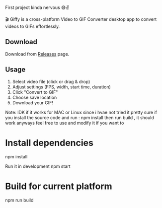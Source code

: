 First project kinda nervous 😅✌️
 
🎬 Giffy is a cross-platform  Video to GIF Converter desktop app to convert videos to GIFs effortlessly.

## Download

Download from [Releases](https://github.com/Straew/Giffy/releases) page.

## Usage

1. Select video file (click or drag & drop)
2. Adjust settings (FPS, width, start time, duration)
3. Click "Convert to GIF"
4. Choose save location
5. Download your GIF!

Note: IDK if it works for MAC or Linux since i hvae not tried it pretty sure if you install the source code and run : npm install then run build , it should work anyways feel free to use and modify it if you want to 

# Install dependencies
npm install

Run it in development
npm start

# Build for current platform
npm run build
